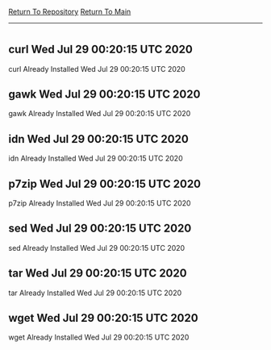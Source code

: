 [Return To Repository](https://github.com/deathbybandaid/piholeparser/)
[Return To Main](https://github.com/deathbybandaid/piholeparser/blob/master/RecentRunLogs/Mainlog.md)
____________________________________
# 
## curl Wed Jul 29 00:20:15 UTC 2020
curl Already Installed Wed Jul 29 00:20:15 UTC 2020
## gawk Wed Jul 29 00:20:15 UTC 2020
gawk Already Installed Wed Jul 29 00:20:15 UTC 2020
## idn Wed Jul 29 00:20:15 UTC 2020
idn Already Installed Wed Jul 29 00:20:15 UTC 2020
## p7zip Wed Jul 29 00:20:15 UTC 2020
p7zip Already Installed Wed Jul 29 00:20:15 UTC 2020
## sed Wed Jul 29 00:20:15 UTC 2020
sed Already Installed Wed Jul 29 00:20:15 UTC 2020
## tar Wed Jul 29 00:20:15 UTC 2020
tar Already Installed Wed Jul 29 00:20:15 UTC 2020
## wget Wed Jul 29 00:20:15 UTC 2020
wget Already Installed Wed Jul 29 00:20:15 UTC 2020
